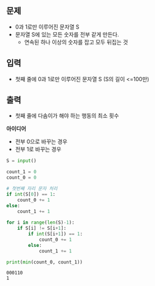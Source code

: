 ## 문제
- 0과 1로만 이루어진 문자열 S
- 문자열 S에 있는 모든 숫자를 전부 같게 만든다.
    - 연속된 하나 이상의 숫자를 잡고 모두 뒤집는 것
    
## 입력
- 첫째 줄에 0과 1로만 이루어진 문자열 S (S의 길이 <=100만)

## 출력
- 첫째 줄에 다솜이가 해야 하는 행동의 최소 횟수

**아이디어**
- 전부 0으로 바꾸는 경우
- 전부 1로 바꾸는 경우


```python
S = input()

count_1 = 0
count_0 = 0

# 첫번째 자리 문자 처리
if int(S[0]) == 1:
    count_0 += 1
else:
    count_1 += 1
    
for i in range(len(S)-1):
    if S[i] != S[i+1]:
        if int(S[i+1]) == 1:
            count_0 += 1
        else:
            count_1 += 1

print(min(count_0, count_1))
```

    000110
    1
    

